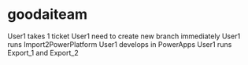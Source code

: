 # goodaiteam

User1 takes 1 ticket
User1 need to create new branch immediately
User1 runs Import2PowerPlatform
User1 develops in PowerApps
User1 runs Export_1 and Export_2
